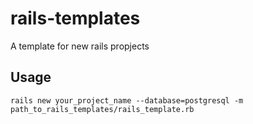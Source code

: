 # rails-templates
A template for new rails propjects

## Usage

``` rails new your_project_name --database=postgresql -m path_to_rails_templates/rails_template.rb ```
